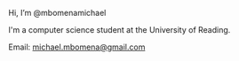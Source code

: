 Hi, I’m @mbomenamichael

I'm a computer science student at the University of Reading.

Email: michael.mbomena@gmail.com
